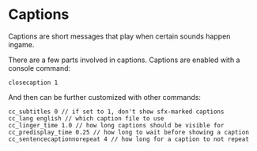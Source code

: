 # Captions

Captions are short messages that play when certain sounds happen ingame.

There are a few parts involved in captions. Captions are enabled with a console command:

```
closecaption 1
```

And then can be further customized with other commands:

```
cc_subtitles 0 // if set to 1, don't show sfx-marked captions
cc_lang english // which caption file to use
cc_linger_time 1.0 // how long captions should be visible for
cc_predisplay_time 0.25 // how long to wait before showing a caption
cc_sentencecaptionnorepeat 4 // how long for a caption to not repeat
```

